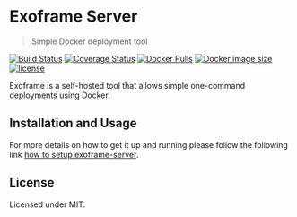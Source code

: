 # Exoframe Server

> Simple Docker deployment tool

[![Build Status](https://travis-ci.org/exoframejs/exoframe-server.svg?branch=master)](https://travis-ci.org/exoframejs/exoframe-server)
[![Coverage Status](https://coveralls.io/repos/github/exoframejs/exoframe-server/badge.svg?branch=master)](https://coveralls.io/github/exoframejs/exoframe-server?branch=master)
[![Docker Pulls](https://img.shields.io/docker/pulls/exoframe/server.svg)](https://hub.docker.com/r/exoframe/server/)
[![Docker image size](https://images.microbadger.com/badges/image/exoframe/server.svg)](https://microbadger.com/images/exoframe/server)
[![license](https://img.shields.io/github/license/mashape/apistatus.svg)](https://opensource.org/licenses/MIT)

Exoframe is a self-hosted tool that allows simple one-command deployments using Docker.

## Installation and Usage

For more details on how to get it up and running please follow the following link [how to setup exoframe-server](https://github.com/exoframejs/exoframe/tree/master/docs).

## License

Licensed under MIT.
